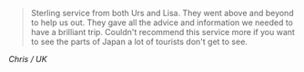 >Sterling service from both Urs and Lisa. They went above and beyond to help us out. They gave all the advice and information we needed to have a brilliant trip. Couldn't recommend this service more if you want to see the parts of Japan a lot of tourists don't get to see.

*Chris / UK*